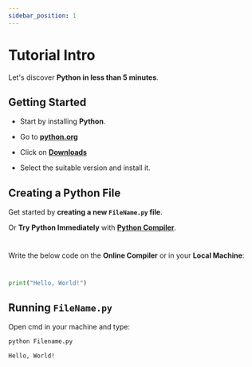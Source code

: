 ```yaml
---
sidebar_position: 1
---
```


# Tutorial Intro

Let's discover **Python in less than 5 minutes**.

## Getting Started

- Start by installing **Python**.

- Go to **[python.org](https://www.python.org/)**

- Click on **[Downloads](https://www.python.org/downloads/)**

- Select the suitable version and install it.

## Creating a Python File

Get started by **creating a new `FileName.py` file**.

Or **Try Python Immediately** with **[Python Compiler](https://www.jdoodle.com/python3-programming-online)**.

#
Write the below code on the **Online Compiler** or in your **Local Machine**:
#

```python title="FileName.py"
print("Hello, World!")
```

## Running `FileName.py`

Open cmd in your machine and type:

```cmd title="cmd"
python Filename.py
```


```Output title="Output"
Hello, World!
```
